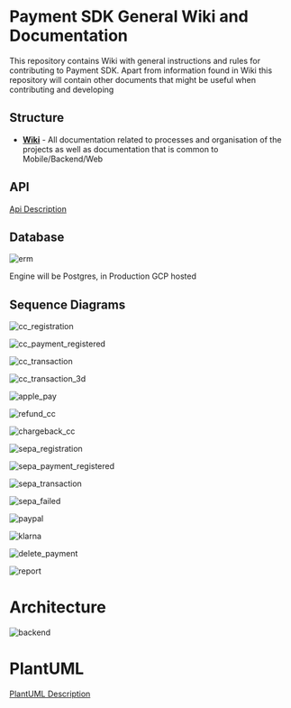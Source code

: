 # Payment SDK General Wiki and Documentation

This repository contains Wiki with general instructions and rules for contributing to Payment SDK.
Apart from information found in Wiki this repository will contain other documents that might be useful when contributing and developing

## Structure

- [**Wiki**](https://github.com/mobilabsolutions/payment-sdk-wiki-open/wiki) - All documentation related to processes and organisation of the projects as well as documentation that is common to Mobile/Backend/Web

## API

[Api Description](/API.md)

## Database

![erm](/diagrams/out/erm.png)

Engine will be Postgres, in Production GCP hosted

## Sequence Diagrams

![cc_registration](/diagrams/out/cc_registration.png)

![cc_payment_registered](/diagrams/out/cc_payment_registered.png)

![cc_transaction](/diagrams/out/cc_transaction.png)

![cc_transaction_3d](/diagrams/out/cc_transaction_3d.png)

![apple_pay](/diagrams/out/apple_pay.png)

![refund_cc](/diagrams/out/refund_cc.png)

![chargeback_cc](/diagrams/out/chargeback_cc.png)

![sepa_registration](/diagrams/out/sepa_registration.png)

![sepa_payment_registered](/diagrams/out/sepa_payment_registered.png)

![sepa_transaction](/diagrams/out/sepa_transaction.png)

![sepa_failed](/diagrams/out/sepa_transaction_fail.png)

![paypal](/diagrams/out/paypal.png)

![klarna](/diagrams/out/klarna.png)

![delete_payment](/diagrams/out/delete_payment.png)

![report](/diagrams/out/report.png)

# Architecture

![backend](/diagrams/out/backend.png)

# PlantUML

[PlantUML Description](/diagrams/plantuml.md)
